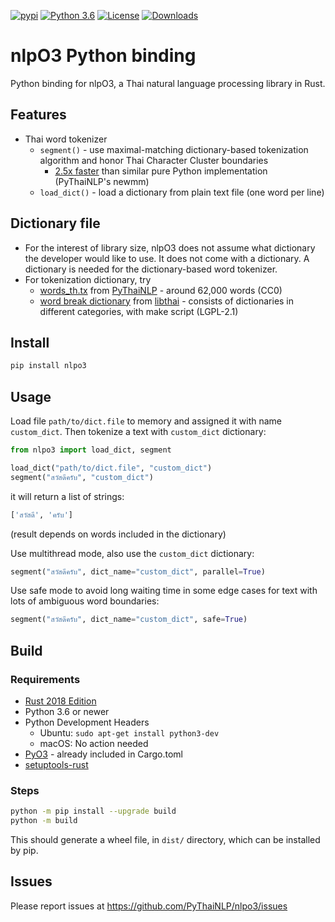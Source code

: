 <a href="https://pypi.python.org/pypi/nlpo3"><img alt="pypi" src="https://img.shields.io/pypi/v/nlpo3.svg"/></a>
<a href="https://www.python.org/downloads/release/python-360/"><img alt="Python 3.6" src="https://img.shields.io/badge/python-3.6-blue.svg"/></a>
<a href="https://opensource.org/licenses/Apache-2.0"><img alt="License" src="https://img.shields.io/badge/License-Apache%202.0-blue.svg"/></a>
<a href="https://pepy.tech/project/nlpo3"><img alt="Downloads" src="https://pepy.tech/badge/nlpo3/month"/></a>

# nlpO3 Python binding

Python binding for nlpO3, a Thai natural language processing library in Rust.

## Features

- Thai word tokenizer
  - `segment()` - use maximal-matching dictionary-based tokenization algorithm and honor Thai Character Cluster boundaries
    - [2.5x faster](notebooks/nlpo3_segment_benchmarks.ipynb) than similar pure Python implementation (PyThaiNLP's newmm)
  - `load_dict()` - load a dictionary from plain text file (one word per line)


## Dictionary file

- For the interest of library size, nlpO3 does not assume what dictionary the developer would like to use.
  It does not come with a dictionary. A dictionary is needed for the dictionary-based word tokenizer.
- For tokenization dictionary, try
  - [words_th.tx](https://github.com/PyThaiNLP/pythainlp/blob/dev/pythainlp/corpus/words_th.txt) from [PyThaiNLP](https://github.com/PyThaiNLP/pythainlp/) - around 62,000 words (CC0)
  - [word break dictionary](https://github.com/tlwg/libthai/tree/master/data) from [libthai](https://github.com/tlwg/libthai/) - consists of dictionaries in different categories, with make script (LGPL-2.1)


## Install

```bash
pip install nlpo3
```

## Usage

Load file `path/to/dict.file` to memory and assigned it with name `custom_dict`.
Then tokenize a text with `custom_dict` dictionary:
```python
from nlpo3 import load_dict, segment

load_dict("path/to/dict.file", "custom_dict")
segment("สวัสดีครับ", "custom_dict")
```

it will return a list of strings:
```python
['สวัสดี', 'ครับ']
```
(result depends on words included in the dictionary)

Use multithread mode, also use the `custom_dict` dictionary:
```python
segment("สวัสดีครับ", dict_name="custom_dict", parallel=True)
```

Use safe mode to avoid long waiting time in some edge cases for text with lots of ambiguous word boundaries:
```python
segment("สวัสดีครับ", dict_name="custom_dict", safe=True)
```

## Build

### Requirements

- [Rust 2018 Edition](https://www.rust-lang.org/tools/install)
- Python 3.6 or newer
- Python Development Headers
  - Ubuntu: `sudo apt-get install python3-dev`
  - macOS: No action needed
- [PyO3](https://github.com/PyO3/pyo3) - already included in Cargo.toml
- [setuptools-rust](https://github.com/PyO3/setuptools-rust)

### Steps

```bash
python -m pip install --upgrade build
python -m build
```

This should generate a wheel file, in `dist/` directory, which can be installed by pip.

## Issues

Please report issues at https://github.com/PyThaiNLP/nlpo3/issues
